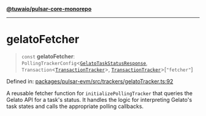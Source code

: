 [**@tuwaio/pulsar-core-monorepo**](../../../README.md)

***

# gelatoFetcher

> `const` **gelatoFetcher**: `PollingTrackerConfig`\<[`GelatoTaskStatusResponse`](../type-aliases/GelatoTaskStatusResponse.md), `Transaction`\<[`TransactionTracker`](../enumerations/TransactionTracker.md)\>, [`TransactionTracker`](../enumerations/TransactionTracker.md)\>\[`"fetcher"`\]

Defined in: [packages/pulsar-evm/src/trackers/gelatoTracker.ts:92](https://github.com/TuwaIO/pulsar-core/blob/16038c5bbc96d2d466608fdc95d4789c6f06d211/packages/pulsar-evm/src/trackers/gelatoTracker.ts#L92)

A reusable fetcher function for `initializePollingTracker` that queries the Gelato API for a task's status.
It handles the logic for interpreting Gelato's task states and calls the appropriate polling callbacks.
